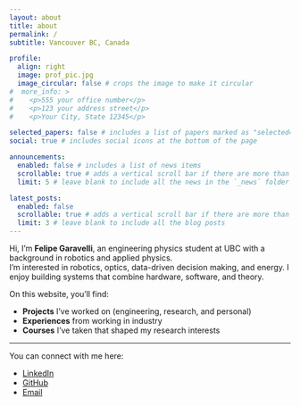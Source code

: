 ```yaml
---
layout: about
title: about
permalink: /
subtitle: Vancouver BC, Canada

profile:
  align: right
  image: prof_pic.jpg
  image_circular: false # crops the image to make it circular
#  more_info: >
#    <p>555 your office number</p>
#    <p>123 your address street</p>
#    <p>Your City, State 12345</p>

selected_papers: false # includes a list of papers marked as "selected={true}"
social: true # includes social icons at the bottom of the page

announcements:
  enabled: false # includes a list of news items
  scrollable: true # adds a vertical scroll bar if there are more than 3 news items
  limit: 5 # leave blank to include all the news in the `_news` folder

latest_posts:
  enabled: false
  scrollable: true # adds a vertical scroll bar if there are more than 3 new posts items
  limit: 3 # leave blank to include all the blog posts
---
```


Hi, I’m **Felipe Garavelli**, an engineering physics student at UBC with a background in robotics and applied physics.  
I’m interested in robotics, optics, data-driven decision making, and energy. I enjoy building systems that combine hardware, software, and theory.  

On this website, you’ll find:
- **Projects** I’ve worked on (engineering, research, and personal)  
- **Experiences** from working in industry  
- **Courses** I’ve taken that shaped my research interests  

---

You can connect with me here:  
- [LinkedIn](https://www.linkedin.com/in/your-link/)  
- [GitHub](https://github.com/pepogara)  
- [Email](mailto:your-email@example.com)
